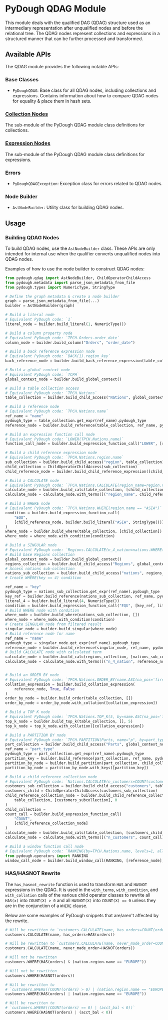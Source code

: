 # PyDough QDAG Module

This module deals with the qualified DAG (QDAG) structure used as an intermediary representation after unqualified nodes and before the relational tree. The QDAG nodes represent collections and expressions in a structured manner that can be further processed and transformed.

## Available APIs

The QDAG module provides the following notable APIs:

### Base Classes

- `PyDoughQDAG`: Base class for all QDAG nodes, including collections and expressions. Contains information about how to compare QDAG nodes for equality & place them in hash sets.

### [Collection Nodes](collections/README.md)

The sub-module of the PyDough QDAG module class definitions for collections.

### [Expression Nodes](expressions/README.md)

The sub-module of the PyDough QDAG module class definitions for expressions.

### Errors

- `PyDoughQDAGException`: Exception class for errors related to QDAG nodes.

### Node Builder

- `AstNodeBuilder`: Utility class for building QDAG nodes.

## Usage

### Building QDAG Nodes

To build QDAG nodes, use the `AstNodeBuilder` class. These APIs are only intended for internal use when the qualifier converts unqualified nodes into QDAG nodes.

Examples of how to use the node builder to construct QDAG nodes:

```python
from pydough.qdag import AstNodeBuilder, ChildOperatorChildAccess
from pydough.metadata import parse_json_metadata_from_file
from pydough.types import NumericType, StringType

# Define the graph metadata & create a node builder
graph = parse_json_metadata_from_file(...)
builder = AstNodeBuilder(graph)

# Build a literal node
# Equivalent PyDough code: `1`
literal_node = builder.build_literal(1, NumericType())

# Build a column property node
# Equivalent PyDough code: `TPCH.Orders.order_date`
column_node = builder.build_column("Orders", "order_date")

# Build a back reference expression node
# Equivalent PyDough code: `BACK(1).region_key`
back_reference_node = builder.build_back_reference_expression(table_collection, "region_key", 1)

# Build a global context node
# Equivalent PyDough code: `TCPH`
global_context_node = builder.build_global_context()

# Build a table collection access
# Equivalent PyDough code: `TPCH.Nations`
table_collection = builder.build_child_access("Nations", global_context_node)

# Build a reference node
# Equivalent PyDough code: `TPCH.Nations.name`
ref_name = "name"
pydough_type = table_collection.get_expr(ref_name).pydough_type
reference_node = builder.build_reference(table_collection, ref_name, pydough_type)

# Build an expression function call node
# Equivalent PyDough code: `LOWER(TPCH.Nations.name)`
function_call_node = builder.build_expression_function_call("LOWER", [reference_node])

# Build a child reference expression node
# Equivalent PyDough code: `TPCH.Nations.region.name`
sub_collection = builder.build_child_access("region", table_collection)
child_collection = ChildOperatorChildAccess(sub_collection)
child_reference_node = builder.build_child_reference_expression([child_collection], 0, "name")

# Build a CALCULATE node
# Equivalent PyDough code: `TPCH.Nations.CALCULATE(region_name=region.name)`
calculate_node = builder.build_calc(table_collection, [child_collection])
calculate_node = calculate_node.with_terms([("region_name", child_reference_node)])

# Build a WHERE node
# Equivalent PyDough code: `TPCH.Nations.WHERE(region.name == "ASIA")`
condition = builder.build_expression_function_call(
    "EQU",
    [child_reference_node, builder.build_literal("ASIA", StringType())]
)
where_node = builder.build_where(table_collection, [child_collection])
where_node = where_node.with_condition(condition)

# Build a SINGULAR node
# Equivalent PyDough code: `Regions.CALCULATE(n_4_nation=nations.WHERE(key == 4).SINGULAR().name)`
# Build base Regions collection
global_context_node = builder.build_global_context()
regions_collection = builder.build_child_access("Regions", global_context_node)
# Access nations sub-collection
nations_sub_collection = builder.build_child_access("nations", regions_collection)
# Create WHERE(key == 4) condition

ref_name = "key"
pydough_type = nations_sub_collection.get_expr(ref_name).pydough_type
key_ref = builder.build_reference(nations_sub_collection, ref_name, pydough_type)
literal_4 = builder.build_literal(4, NumericType())
condition = builder.build_expression_function_call("EQU", [key_ref, literal_4])
# Build WHERE node with condition
where_node = builder.build_where(nations_sub_collection, [])
where_node = where_node.with_condition(condition)
# Create SINGULAR node from filtered result
singular_node = builder.build_singular(where_node)
# Build reference node for name
ref_name = "name"
pydough_type = singular_node.get_expr(ref_name).pydough_type
reference_node = builder.build_reference(singular_node, ref_name, pydough_type)
# Build CALCULATE node with calculated term
calculate_node = builder.build_calc(regions_collection, [nations_sub_collection])
calculate_node = calculate_node.with_terms([("n_4_nation", reference_node)])


# Build an ORDER BY node
# Equivalent PyDough code: `TPCH.Nations.ORDER_BY(name.ASC(na_pos='first'))`
collation_expression = builder.build_collation_expression(
    reference_node, True, False
)
order_by_node = builder.build_order(table_collection, [])
order_by_node = order_by_node.with_collation([collation_expression])

# Build a TOP K node
# Equivalent PyDough code: `TPCH.Nations.TOP_K(5, by=name.ASC(na_pos='first'))`
top_k_node = builder.build_top_k(table_collection, [], 5)
top_k_node = top_k_node.with_collation([collation_expression])

# Build a PARTITION BY node
# Equivalent PyDough code: `TPCH.PARTITION(Parts, name="p", by=part_type)`
part_collection = builder.build_child_access("Parts", global_context_node)
ref_name = "part_type"
pydough_type = part_collection.get_expr(ref_name).pydough_type
partition_key = builder.build_reference(part_collection, ref_name, pydough_type)
partition_by_node = builder.build_partition(part_collection, child_collection, "p")
partition_by_node = partition_by_node.with_keys([partition_key])

# Build a child reference collection node
# Equivalent PyDough code: `Nations.CALCULATE(n_customers=COUNT(customers))`
customers_sub_collection = builder.build_child_access("customers", table_collection)
customers_child = ChildOperatorChildAccess(customers_sub_collection)
child_reference_collection_node = builder.build_child_reference_collection(
    table_collection, [customers_subcollection], 0
)
child_collection = 
count_call = builder.build_expression_function_call(
    "COUNT",
    [child_reference_collection_node]
)
calculate_node = builder.build_calc(table_collection, [customers_child])
calculate_node = calculate_node.with_terms([("n_customers", count_call)])

# Build a window function call node
# Equivalent PyDough code: `RANKING(by=TPCH.Nations.name, levels=1, allow_ties=True)`
from pydough.operators import RANKING
window_call_node = builder.build_window_call(RANKING, [reference_node], 1, {"allow_ties": True})
```

### HAS/HASNOT Rewrite

The `has_hasnot_rewrite` function is used to transform `HAS` and `HASNOT` expressions in the QDAG. It is used in the `with_terms`, `with_condition`, and `with_collation` calls of the various child operator classes to rewrite all `HAS(x)` into `COUNT(X) > 0` and all `HASNOT(X)` into `COUNT(X) == 0` unless they are in the conjunction of a `WHERE` clause.

Below are some examples of PyDough snippets that are/aren't affected by the rewrite.


```python
# Will be rewritten to `customers.CALCULATE(name, has_orders=COUNT(orders) > 0)`
customers.CALCULATE(name, has_orders=HAS(orders))

# Will be rewritten to `customers.CALCULATE(name, never_made_order=COUNT(orders) == 0)`
customers.CALCULATE(name, never_made_order=HASNOT(orders))

# Will not be rewritten
customers.WHERE(HAS(orders) & (nation.region.name == "EUROPE"))

# Will not be rewritten
customers.WHERE(HASNOT(orders))

# Will be rewritten to
# `customers.WHERE((COUNT(orders) > 0) | (nation.region.name == "EUROPE"))`
customers.WHERE(HAS(orders) | (nation.region.name == "EUROPE"))

# Will be rewritten to
# `customers.WHERE((COUNT(orders) == 0) | (acct_bal < 0))`
customers.WHERE(HASNOT(orders) | (acct_bal < 0))
```
